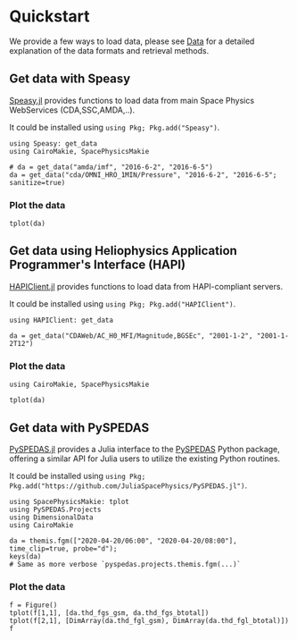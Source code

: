 # Quickstart

We provide a few ways to load data, please see [Data](../explanations/data.md) for a detailed explanation of the data formats and retrieval methods.

## Get data with Speasy

[Speasy.jl](https://github.com/SciQLop/Speasy.jl) provides functions to load data from main Space Physics WebServices (CDA,SSC,AMDA,..).

It could be installed using `using Pkg; Pkg.add("Speasy")`.

```@example share
using Speasy: get_data
using CairoMakie, SpacePhysicsMakie

# da = get_data("amda/imf", "2016-6-2", "2016-6-5")
da = get_data("cda/OMNI_HRO_1MIN/Pressure", "2016-6-2", "2016-6-5"; sanitize=true)
```

### Plot the data

```@example share
tplot(da)
```

## Get data using Heliophysics Application Programmer's Interface (HAPI)

[HAPIClient.jl](https://github.com/JuliaSpacePhysics/HAPIClient.jl) provides functions to load data from HAPI-compliant servers.

It could be installed using `using Pkg; Pkg.add("HAPIClient")`.

```@example hapi
using HAPIClient: get_data

da = get_data("CDAWeb/AC_H0_MFI/Magnitude,BGSEc", "2001-1-2", "2001-1-2T12")
```

### Plot the data

```@example hapi
using CairoMakie, SpacePhysicsMakie

tplot(da)
```

## Get data with PySPEDAS

[PySPEDAS.jl](https://github.com/JuliaSpacePhysics/PySPEDAS.jl) provides a Julia interface to the [PySPEDAS](https://github.com/spedas/pyspedas) Python package, offering a similar API for Julia users to utilize the existing Python routines.

It could be installed using `using Pkg; Pkg.add("https://github.com/JuliaSpacePhysics/PySPEDAS.jl")`.

```@example pyspedas
using SpacePhysicsMakie: tplot
using PySPEDAS.Projects
using DimensionalData
using CairoMakie

da = themis.fgm(["2020-04-20/06:00", "2020-04-20/08:00"], time_clip=true, probe="d");
keys(da)
# Same as more verbose `pyspedas.projects.themis.fgm(...)`
```

### Plot the data

```@example pyspedas
f = Figure()
tplot(f[1,1], [da.thd_fgs_gsm, da.thd_fgs_btotal])
tplot(f[2,1], [DimArray(da.thd_fgl_gsm), DimArray(da.thd_fgl_btotal)])
f
```
